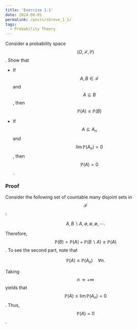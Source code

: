 ```yaml
---
title: 'Exercise 1.1'
date: 2024-06-01
permalink: /posts/shreve_1_1/
tags:
  - Probability Theory
---
```


Consider a probability space $$ (\Omega,\mathcal{F},\mathbb{P})$$. Show
that

-   If $$A,B \in \mathcal{F}$$ and $$A\subseteq B$$, then
    $$\mathbb{P}(A)\leq \mathbb{P}(B)$$

-   If $$A\subseteq A_n$$ and $$\lim \mathbb{P}(A_n)=0$$, then
    $$\mathbb{P}(A)=0$$.

### Proof 

Consider the following set of countable many disjoint sets in
$$\mathcal{F}$$:

$$A, B\backslash A, \emptyset, \emptyset, \emptyset,\cdots.$$ 

Therefore, $$\mathbb{P}(B) = \mathbb{P}(A)+\mathbb{P}(B\backslash A) \geq \mathbb{P}(A)$$.
To see the second part, note that

$$\mathbb{P}(A) \leq \mathbb{P}(A_n) \quad \forall n.$$ 

Taking $$n\to +\infty$$ yields that $$\mathbb{P}(A) \leq  \lim \mathbb{P}(A_n)=0$$.
Thus, $$\mathbb{P}(A)=0$$.
